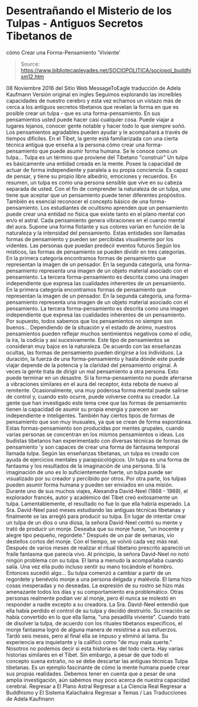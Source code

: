 # Desentrañando el Misterio de los Tulpas - Antiguos Secretos Tibetanos de 
cómo Crear una Forma-Pensamiento 'Viviente'

> Source: https://www.bibliotecapleyades.net/SOCIOPOLITICA/sociopol_buddhism12.htm

08 Noviembre 2016 del Sitio Web MessageToEagle
traducción de Adela Kaufmann Versión original en ingles
Seguimos explorando las increíbles capacidades de nuestro cerebro y esta vez echamos un vistazo más de cerca a los antiguos secretos tibetanos que revelan la forma en que es posible crear un tulpa - que es una forma-pensamiento.
En sus pensamientos usted puede hacer casi cualquier cosa.
Puede viajar a lugares lejanos, conocer gente notable y hacer todo lo que siempre soñó.
Los pensamientos agradables pueden ayudar y le acompañará a través de tiempos difíciles. En el Tíbet, la gente está familiarizada con una cierta técnica antigua que enseña a la persona cómo crear una forma-pensamiento que puede asumir forma humana.
Se le conoce como un tulpa...
Tulpa es un término que proviene del Tibetano
"construir"
Un tulpa es básicamente una entidad creada en la mente. Posee la capacidad de actuar de forma independiente y paralela a su propia conciencia. Es capaz de pensar, y tiene su propio libre albedrío, emociones y recuerdos.
En resumen, un tulpa es como una persona sensible que vive en su cabeza separada de usted. Con el fin de comprender la naturaleza de un tulpa, uno tiene que aceptar que un pensamiento puede tener diferentes propósitos. También es esencial reconocer el concepto básico de una forma-pensamiento.
Los estudiantes de ocultismo aprenden que un pensamiento puede crear una entidad no física que existe tanto en el plano mental con en/o el astral.
Cada pensamiento genera vibraciones en el cuerpo mental del aura. Supone una forma flotante y sus colores varían en función de la naturaleza y la intensidad del pensamiento.
Estas entidades son llamadas formas de pensamiento y pueden ser percibidas visualmente por los videntes. Las personas que puedan predecir eventos futuros Según los místicos, las formas de pensamiento se pueden dividir en tres categorías.
En la primera categoría encontramos formas de pensamiento que representan la imagen de un pensador. En la segunda categoría, una forma-pensamiento representa una imagen de un objeto material asociado con el pensamiento. La tercera forma-pensamiento es descrita como una imagen independiente que expresa las cualidades inherentes de un pensamiento.
En la primera categoría encontramos formas de pensamiento que representan la imagen de un pensador.
En la segunda categoría, una forma-pensamiento representa una imagen de un objeto material asociado con el pensamiento.
La tercera forma-pensamiento es descrita como una imagen independiente que expresa las cualidades inherentes de un pensamiento.
Por supuesto, todos sabemos que los pensamientos no siempre son buenos...
Dependiendo de la situación y el estado de ánimo, nuestros pensamientos pueden reflejar muchos sentimientos negativos como el odio, la ira, la codicia y así sucesivamente. Este tipo de pensamientos se consideran muy bajos en la naturaleza.
De acuerdo con las enseñanzas ocultas, las formas de pensamiento pueden dirigirse a los individuos. La duración, la fuerza de una forma-pensamiento y hasta dónde este puede viajar depende de la potencia y la claridad del pensamiento original.
A veces la gente trata de dirigir un mal pensamiento a otra persona. Esto puede terminar en un desastre. Si la forma-pensamiento no puede aferrarse a vibraciones similares en el aura del receptor, ésta rebota de nuevo al remitente.
Ocasionalmente, una muy poderosa forma mental puede salirse de control y, cuando esto ocurre, puede volverse contra su creador.
La gente que han investigado este tema cree que las formas de pensamiento tienen la capacidad de asumir su propia energía y parecen ser independiente e inteligentes.
También hay ciertos tipos de formas de pensamiento que son muy inusuales, ya que se crean de forma espontánea.
Estas formas-pensamiento son producidas por mentes grupales, cuando varias personas se concentran en los mismos pensamientos o ideas.
Los budistas tibetanos han experimentado con diversas técnicas de formas de pensamiento 'y son capaces de crear una forma de fantasma temporal llamada tulpa. Según las enseñanzas tibetanas, un tulpa es creado con ayuda de ejercicios mentales y parapsicológicos. Un tulpa es una forma de fantasma y los resultados de la imaginación de una persona. Si la imaginación de uno es lo suficientemente fuerte, un tulpa puede ser visualizado por su creador y percibido por otros. Por otra parte, los tulpas pueden asumir forma humana y pueden ser enviados en una misión. Durante uno de sus muchos viajes, Alexandra David-Neel (1868 - 1969), el explorador francés, autor y académico del Tíbet creó exitosamente un tulpa. Lamentablemente, el resultado no fue lo que ella habría esperado.
La Sra. David-Neel pasó meses estudiando las antiguas técnicas tibetanas y finalmente se las arregló para producir su tulpa.
En lugar de intentar crear un tulpa de un dios o una diosa, la señora David-Neel centró su mente y trató de producir un monje.
Deseaba que su monje fuese,
"un inocente y alegre tipo pequeño, regordete."
Después de un par de semanas, vio destellos cortos del monje. Con el tiempo, se volvió cada vez más real.
Después de varios meses de realizar el ritual tibetano prescrito apareció un fraile fantasma que parecía vivo.
Al principio, la señora David-Neel no notó ningún problema con su tulpa. El lama a menudo la acompañaba cuando salía. Una vez ella pudo incluso sentir su mano tocándole el hombro.
Entonces sucedió algo... Su tulpa comenzó a cambiar a partir de un regordete y benévolo monje a una persona delgada y malévola. El lama hizo cosas inesperadas y no deseadas. La expresión de su rostro se hizo más amenazante todos los días y su comportamiento era problemático. Otras personas realmente podían ver al monje, pero él nunca se molestó en responder a nadie excepto a su creadora. La Sra. David-Neel entendió que ella había perdido el control de su tulpa y decidió destruirlo. Su creación se había convertido en lo que ella llama,
"una pesadilla viviente".
Cuando trató de disolver la tulpa, de acuerdo con los rituales tibetanos específicos, el monje fantasma logró de alguna manera de resistirse a sus esfuerzos.
Tardó seis meses, pero al final ella se impuso y eliminó al lama.
Su experiencia era inquietante y la calificó como "de muy mala suerte." Nosotros no podemos decir si esta historia es del todo cierta. Hay varias historias similares en el Tíbet.
Sin embargo, a pesar de que todo el concepto suena extraño, no se debe descartar las antiguas técnicas Tulpa tibetanas. Es un ejemplo fascinante de cómo la mente humana puede crear sus propias realidades.
Debemos tener en cuenta que a pesar de una amplia investigación, aún sabemos muy poco acerca de nuestra capacidad cerebral.
Regresar a El Plano Astral
Regresar a La Ciencia Real
Regresar a Buddhismo y El Sistema Kalachakra
Regresar a Temas / Las Traducciones de Adela Kaufmann

